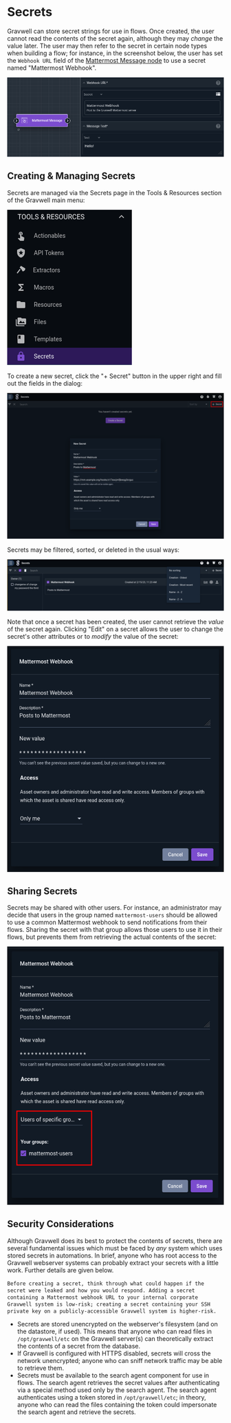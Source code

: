 # Secrets

Gravwell can store secret strings for use in flows. Once created, the user cannot read the contents of the secret again, although they may *change* the value later. The user may then refer to the secret in certain node types when building a flow; for instance, in the screenshot below, the user has set the `Webhook URL` field of the [Mattermost Message node](/flows/nodes/mattermost) to use a secret named "Mattermost Webhook".

![](mattermost-example.png)

## Creating & Managing Secrets

Secrets are managed via the Secrets page in the Tools & Resources section of the Gravwell main menu:

![](secrets-menu.png)

To create a new secret, click the "+ Secret" button in the upper right and fill out the fields in the dialog:

![](create-secret.png)

Secrets may be filtered, sorted, or deleted in the usual ways:

![](filter-sort-secrets.png)

Note that once a secret has been created, the user cannot retrieve the *value* of the secret again. Clicking "Edit" on a secret allows the user to change the secret's other attributes or to *modify* the value of the secret:

![](edit-secret.png)

## Sharing Secrets

Secrets may be shared with other users. For instance, an administrator may decide that users in the group named `mattermost-users` should be allowed to use a common Mattermost webhook to send notifications from their flows. Sharing the secret with that group allows those users to use it in their flows, but prevents them from retrieving the actual contents of the secret:

![](share-secret.png)

## Security Considerations

Although Gravwell does its best to protect the contents of secrets, there are several fundamental issues which must be faced by *any* system which uses stored secrets in automations. In brief, anyone who has root access to the Gravwell webserver systems can probably extract your secrets with a little work. Further details are given below.

```{warning}
Before creating a secret, think through what could happen if the secret were leaked and how you would respond. Adding a secret containing a Mattermost webhook URL to your internal corporate Gravwell system is low-risk; creating a secret containing your SSH private key on a publicly-accessible Gravwell system is higher-risk.
```

* Secrets are stored unencrypted on the webserver's filesystem (and on the datastore, if used). This means that anyone who can read files in `/opt/gravwell/etc` on the Gravwell server(s) can theoretically extract the contents of a secret from the database.
* If Gravwell is configured with HTTPS disabled, secrets will cross the network unencrypted; anyone who can sniff network traffic may be able to retrieve them.
* Secrets must be available to the search agent component for use in flows. The search agent retrieves the secret values after authenticating via a special method used only by the search agent. The search agent authenticates using a token stored in `/opt/gravwell/etc`; in theory, anyone who can read the files containing the token could impersonate the search agent and retrieve the secrets.
